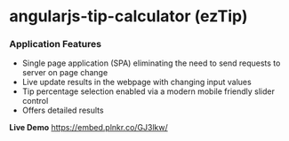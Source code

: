 # angularjs-tip-calculator (ezTip)

### Application Features ###
* Single page application (SPA) eliminating the need to send requests to server on page change   
* Live update results in the webpage with changing input values   
* Tip percentage selection enabled via a modern mobile friendly slider control
* Offers detailed results

**Live Demo**
https://embed.plnkr.co/GJ3lkw/
